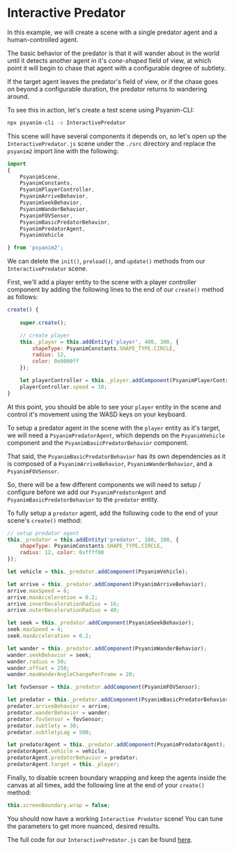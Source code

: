 # Interactive Predator

In this example, we will create a scene with a single predator agent and a human-controlled agent.

The basic behavior of the predator is that it will wander about in the world until it detects another agent in it's *cone-shaped* field of view, at which point it will begin to chase that agent with a configurable degree of subtlety.

If the target agent leaves the predator's field of view, or if the chase goes on beyond a configurable duration, the predator returns to wandering around.

To see this in action, let's create a test scene using Psyanim-CLI:

```bash
npx psyanim-cli -s InteractivePredator
```

This scene will have several components it depends on, so let's open up the `InteractivePredator.js` scene under the `./src` directory and replace the `psyanim2` import line with the following:

```js
import 
{ 
    PsyanimScene,
    PsyanimConstants,
    PsyanimPlayerController,
    PsyanimArriveBehavior,
    PsyanimSeekBehavior,
    PsyanimWanderBehavior,
    PsyanimFOVSensor,
    PsyanimBasicPredatorBehavior,
    PsyanimPredatorAgent,
    PsyanimVehicle

} from 'psyanim2';
```

We can delete the `init()`, `preload()`, and `update()` methods from our `InteractivePredator` scene.

First, we'll add a player entity to the scene with a player controller component by adding the following lines to the end of our `create()` method as follows:

```js
create() {
    
    super.create();

    // create player
    this._player = this.addEntity('player', 400, 300, {
        shapeType: PsyanimConstants.SHAPE_TYPE.CIRCLE,
        radius: 12,
        color: 0x0000ff
    });

    let playerController = this._player.addComponent(PsyanimPlayerController);
    playerController.speed = 10;
}
```

At this point, you should be able to see your `player` entity in the scene and control it's movement using the WASD keys on your keyboard.

To setup a predator agent in the scene with the `player` entity as it's target, we will need a `PsyanimPredatorAgent`, which depends on the `PsyanimVehicle` component and the `PsyanimBasicPredatorBehavior` component.

That said, the `PsyanimBasicPredatorBehavior` has its own dependencies as it is composed of a `PsyanimArriveBehavior`, `PsyanimWanderBehavior`, and a `PsyanimFOVSensor`.

So, there will be a few different components we will need to setup / configure before we add our `PsyanimPredatorAgent` and `PsyanimBasicPredatorBehavior` to the `predator` entity.

To fully setup a `predator` agent, add the following code to the end of your scene's `create()` method:

```js
// setup predator agent
this._predator = this.addEntity('predator', 100, 100, {
    shapeType: PsyanimConstants.SHAPE_TYPE.CIRCLE,
    radius: 12, color: 0xffff00
});

let vehicle = this._predator.addComponent(PsyanimVehicle);

let arrive = this._predator.addComponent(PsyanimArriveBehavior);
arrive.maxSpeed = 6;
arrive.maxAcceleration = 0.2;
arrive.innerDecelerationRadius = 16;
arrive.outerDecelerationRadius = 40;

let seek = this._predator.addComponent(PsyanimSeekBehavior);
seek.maxSpeed = 4;
seek.maxAcceleration = 0.2;

let wander = this._predator.addComponent(PsyanimWanderBehavior);
wander.seekBehavior = seek;
wander.radius = 50;
wander.offset = 250;
wander.maxWanderAngleChangePerFrame = 20;

let fovSensor = this._predator.addComponent(PsyanimFOVSensor);

let predator = this._predator.addComponent(PsyanimBasicPredatorBehavior);
predator.arriveBehavior = arrive;
predator.wanderBehavior = wander;
predator.fovSensor = fovSensor;
predator.subtlety = 30;
predator.subtletyLag = 500;

let predatorAgent = this._predator.addComponent(PsyanimPredatorAgent);
predatorAgent.vehicle = vehicle;
predatorAgent.predatorBehavior = predator;
predatorAgent.target = this._player;
```

Finally, to disable screen boundary wrapping and keep the agents inside the canvas at all times, add the following line at the end of your `create()` method:

```js
this.screenBoundary.wrap = false;
```

You should now have a working `Interactive Predator` scene!  You can tune the parameters to get more nuanced, desired results.

The full code for our `InteractivePredator.js` can be found [here](https://github.com/thefinnlab/psyanim-core-examples/blob/master/src/InteractivePredator.js).